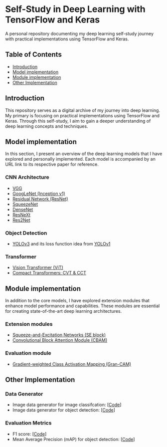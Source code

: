 # Self-Study in Deep Learning with TensorFlow and Keras
A personal repository documenting my deep learning self-study journey with practical implementations using TensorFlow and Keras.

## Table of Contents
- [Introduction](#introduction)
- [Model implementation](#model-implementation)
- [Module implementation](#module-implementation)
- [Other Implementation](#other-Implementation)

## Introduction
This repository serves as a digital archive of my journey into deep learning. My primary is focusing on practical implementations using TensorFlow and Keras. Through this self-study, I aim to gain a deeper understanding of deep learning concepts and techniques.

## Model implementation
In this section, I present an overview of the deep learning models that I have explored and personally implemented. Each model is accompanied by an URL link to its respective paper for reference.

### CNN Architecture
- [VGG](https://arxiv.org/abs/1409.1556)
- [GoogLeNet (Inception v1)](https://arxiv.org/abs/1409.4842)
- [Residual Network (ResNet)](https://arxiv.org/abs/1512.03385)
- [SqueezeNet](https://arxiv.org/abs/1602.07360)
- [DenseNet](https://arxiv.org/abs/1608.06993)
- [ResNeXt](https://arxiv.org/abs/1611.05431)
- [Res2Net](https://arxiv.org/abs/1904.01169)

### Object Detection
- [YOLOv3](https://arxiv.org/abs/1804.02767) and its loss function idea from [YOLOv1](https://arxiv.org/abs/1506.02640)

### Transformer
- [Vision Transformer (ViT)](https://arxiv.org/abs/2010.11929)
- [Compact Transformers: CVT & CCT](https://arxiv.org/abs/2104.05704)

## Module implementation
In addition to the core models, I have explored extension modules that enhance model performance and capabilities. These modules are essential for creating state-of-the-art deep learning architectures.

### Extension modules
- [Squeeze-and-Excitation Networks (SE block)](https://arxiv.org/abs/1709.01507)
- [Convolutional Block Attention Module (CBAM)](https://arxiv.org/abs/1807.06521) 

### Evaluation module
- [Gradient-weighted Class Activation Mapping (Gran-CAM)](https://arxiv.org/abs/1610.02391)

## Other Implementation

### Data Generator
- Image data generator for image classifcation: [[Code](https://github.com/catptype/DeepLearning-SelfStudy/tree/main/module/image_classification)]
- Image data generator for object detection: [[Code](https://github.com/catptype/DeepLearning-SelfStudy/tree/main/module/object_detection)]

### Evaluation Metrics
- F1 score: [[Code](https://github.com/catptype/DeepLearning-SelfStudy/blob/main/metric/F1Score.py)]
- Mean Average Precision (mAP) for object detection: [[Code](https://github.com/catptype/DeepLearning-SelfStudy/blob/main/metric/MeanAveragePrecision.py)]